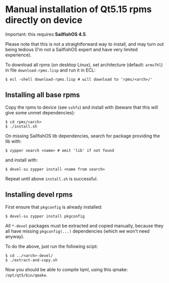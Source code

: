 # Manual installation of Qt5.15 rpms directly on device

Important: this requires **SailfishOS 4.5**.

Please note that this is not a straightforward way to install, and may turn out
being tedious (I'm not a SailfishOS expert and have very limited experience).

To download all rpms (on desktop Linux), set architecture (default: `armv7hl`)
in file `download-rpms.lisp` and run it in ECL:
```
$ ecl -shell download-rpms.lisp # will download to 'rpms/<arch>/'
```


## Installing all base rpms

Copy the rpms to device (see `sshfs`) and install with (beware that this will
give some unmet dependencies):
```
$ cd rpms/<arch>
$ ./install.sh
```

On missing SailfishOS lib dependencies, search for package providing the lib
with:
```
$ zypper search <name> # omit 'lib' if not found
```
and install with:
```
$ devel-su zypper install <name from search>
```
Repeat until above `install.sh` is successful.


## Installing devel rpms

First ensure that `pkgconfig` is already installed:
```
$ devel-su zypper install pkgconfig
```
All `*-devel` packages must be extracted and copied manually, because they all
have missing `pkgconfig(...)` dependencies (which we won't need anyway).

To do the above, just run the following scipt:
```
$ cd ../<arch>-devel/
$ ./extract-and-copy.sh
```
Now you should be able to compile lqml, using this qmake: `/opt/qt5/bin/qmake`.
